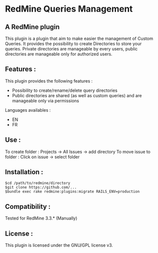 # RedMine Queries Management
## A RedMine plugin

This plugin is a plugin that aim to make easier the management of Custom Queries.
It provides the possibility to create Directories to store your queries.
Private directories are manageable by every users, public directories are manageable only for authorized users.

## Features :

This plugin provides the following features :
* Possibility to create/rename/delete query directories
* Public directories are shared (as well as custom queries) and are manageable only via permissions

Languages availables :
* EN
* FR

## Use :

To create folder :
	Projects -> All Issues -> add directory
To move issue to folder :
	Click on issue -> select folder

## Installation :

	$cd /path/to/redmine/directory
	$git clone https://github.com/...
	$bundle exec rake redmine:plugins:migrate RAILS_ENV=production

## Compatibility :
Tested for RedMine 3.3.* (Manually)

## License :
This plugin is licensed under the GNU/GPL license v3.




